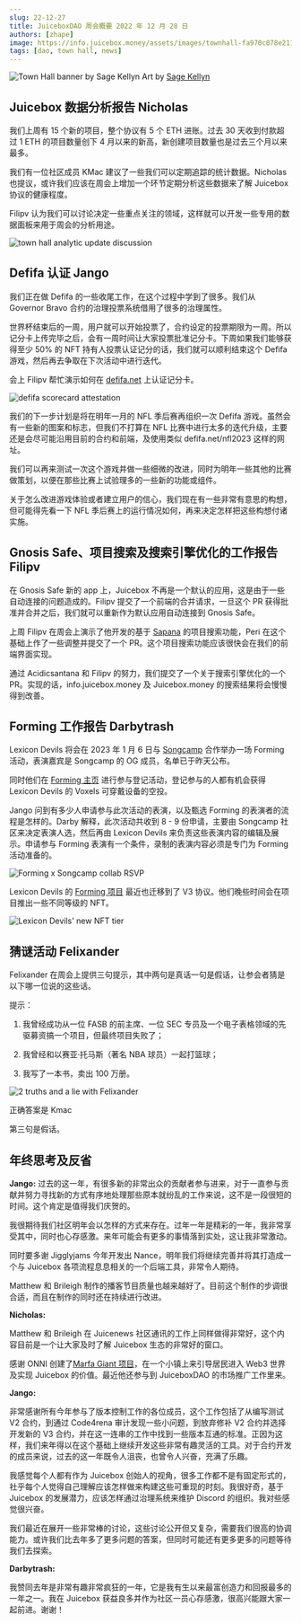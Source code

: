 ```yaml
---
slug: 22-12-27
title: JuiceboxDAO 周会概要 2022 年 12 月 28 日
authors: [zhape]
image: https://info.juicebox.money/assets/images/townhall-fa970c078e21123c4e80993400e638db.webp
tags: [dao, town hall, news]
---
```


![Town Hall banner by Sage Kellyn](townhall.webp) 
Art by [Sage Kellyn](https://twitter.com/SageKellyn)

## Juicebox 数据分析报告 Nicholas

我们上周有 15 个新的项目，整个协议有 5 个 ETH 进账。过去 30 天收到付款超过 1 ETH 的项目数量创下 4 月以来的新高，新创建项目数量也是过去三个月以来最多。

我们有一位社区成员 KMac 建议了一些我们可以定期追踪的统计数据。Nicholas 也提议，或许我们应该在周会上增加一个环节定期分析这些数据来了解 Juicebox 协议的健康程度。

Filipv 认为我们可以讨论决定一些重点关注的领域，这样就可以开发一些专用的数据面板来用于周会的分析用途。

![town hall analytic update discussion](analytics_suggestion.webp)

## Defifa 认证  Jango

我们正在做 Defifa 的一些收尾工作，在这个过程中学到了很多。我们从 Governor Bravo 合约的治理投票系统借用了很多的治理属性。

世界杯结束后的一周，用户就可以开始投票了，合约设定的投票期限为一周。所以记分卡上传完毕之后，会有一周时间让大家投票批准记分卡。下周如果我们能够获得至少 50% 的 NFT 持有人投票认证记分的话，我们就可以顺利结束这个 Defifa 游戏，然后再去争取在下次活动中进行迭代。

会上 Filipv 帮忙演示如何在 [defifa.net](https://defifa.net) 上认证记分卡。

![defifa scorecard attestation](defifa_attestation.webp)

我们的下一步计划是将在明年一月的 NFL 季后赛再组织一次 Defifa 游戏。虽然会有一些新的图案和标志，但我们不打算在 NFL 比赛中进行太多的迭代升级，主要还是会尽可能沿用目前的合约和前端，及使用类似 defifa.net/nfl2023 这样的网址。

我们可以再来测试一次这个游戏并做一些细微的改进，同时为明年一些其他的比赛做策划，以便在那些比赛上试验理多的一些新的功能或组件。

关于怎么改进游戏体验或者建立用户的信心，我们现在有一些非常有意思的构想，但可能得先看一下 NFL 季后赛上的运行情况如何，再来决定怎样把这些构想付诸实施。

## Gnosis Safe、项目搜索及搜索引擎优化的工作报告 Filipv

在 Gnosis Safe 新的 app 上，Juicebox 不再是一个默认的应用，这是由于一些自动连接的问题造成的。Filipv 提交了一个前端的合并请求，一旦这个 PR 获得批准并合并之后，我们就可以重新作为默认应用自动连接到 Gnosis Safe。

上周 Filipv 在周会上演示了他开发的基于 [Sapana](https://sapana.io) 的项目搜索功能，Peri 在这个基础上作了一些调整并提交了一个 PR。这个项目搜索功能应该很快会在我们的前端界面实现。

通过 Acidicsantana 和 Filipv 的努力，我们提交了一个关于搜索引擎优化的一个 PR。实现的话，info.juicebox.money 及 Juicebox.money 的搜索结果将会慢慢得到改善。

## Forming 工作报告 Darbytrash

Lexicon Devils 将会在 2023 年 1 月 6 日与 [Songcamp](https://twitter.com/songcamp_) 合作举办一场 Forming 活动，表演嘉宾是 Songcamp 的 OG 成员，名单已于昨天公布。

同时他们在  [Forming 主页](https://forming.lexicondevils.xyz/) 进行参与登记活动，登记参与的人都有机会获得 Lexicon Devils 的 Voxels 可穿戴设备的空投。

Jango 问到有多少人申请参与此次活动的表演，以及甄选 Forming 的表演者的流程是怎样的。Darby 解释，此次活动共收到 8 - 9 份申请，主要由 Songcamp 社区来决定表演人选，然后再由 Lexicon Devils 来负责这些表演内容的编辑及展示。申请参与 Forming 表演有一个条件，录制的表演内容必须是专门为 Forming 活动准备的。

![Forming x Songcamp collab RSVP](forming_songcamp.webp)

Lexicon Devils 的 [Forming 项目](https://juicebox.money/@forming) 最近也迁移到了 V3 协议。他们晚些时间会在项目推出一些不同等级的 NFT。

![Lexicon Devils' new NFT tier](Lexicon_NFT.webp)

## 猜谜活动 Felixander

Felixander 在周会上提供三句提示，其中两句是真话一句是假话，让参会者猜是以下哪一位说的这些话。

提示：

1. 我曾经成功从一位 FASB 的前主席、一位 SEC 专员及一个电子表格领域的先驱募资搞一个项目，但最终项目失败了；

1. 我曾经和以赛亚·托马斯（著名 NBA 球员）一起打篮球；
2. 我写了一本书，卖出 100 万册。

![2 truths and a lie with Felixander](felixander_contest.webp)

正确答案是 Kmac

第三句是假话。

## 年终思考及反省

**Jango:**
过去的这一年，有很多新的非常出众的贡献者参与进来，对于一直参与贡献并努力寻找新的方式有序地处理那些原本就纷乱的工作来说，这不是一段很短的时间。这个肯定是值得我们庆贺的。

我很期待我们社区明年会以怎样的方式来存在。过年一年是精彩的一年，我非常享受其中，同时也心存感激。来年可能会有更多的事情落到实处，这让我非常激动。

同时要多谢 Jigglyjams 今年开发出 Nance，明年我们将继续完善并将其打造成一个与 Juicebox 各项流程息息相关的一个后端工具，非常令人期待。

Matthew 和 Brileigh 制作的播客节目质量也越来越好了。目前这个制作的步调很合适，而且在制作的同时还在持续进行改进。

**Nicholas:**

Matthew 和 Brileigh 在 Juicenews 社区通讯的工作上同样做得非常好，这个内容目前是一个让大家及时了解 Juicebox 生态的非常好的窗口。

感谢 ONNI 创建了[Marfa Giant 项目](https://juicebox.money/@marfagiant)，在一个小镇上来引导居民进入 Web3 世界及实现 Juicebox 的价值。最近他还参与到 JuiceboxDAO 的市场推广工作里来。

**Jango:**

非常感谢所有今年参与了版本控制工作的各位成员，这个工作包括了从编写测试 V2 合约，到通过 Code4rena 审计发现一些小问题，到放弃修补 V2 合约并选择开发新的 V3 合约，并在这一连串的工作中找到一些版本互通的标准。正因为这样，我们来年得以在这个基础上继续开发这些非常有趣灵活的工具。对于合约开发的成员来说，过去的这一年既令人沮丧，也曾令人兴奋，充满了乐趣。

我感觉每个人都有作为 Juicebox 创始人的视角，很多工作都不是有固定形式的，社乎每个人觉得自己理解应该怎样做来构建这些可重现的时刻。我很好奇，基于 Juicebox 的发展潜力，应该怎样通过治理系统来维护 Discord 的组织。我对些感觉很兴奋。

我们最近在展开一些非常棒的讨论，这些讨论公开但又复杂，需要我们很高的协调能力。或许我们比去年多了更多问题的答案，但同时可能还有更多更多的问题等待我们去探索。

**Darbytrash:**

我赞同去年是非常有趣非常疯狂的一年，它是我有生以来最富创造力和回报最多的一年之一。我在 Juicebox 获益良多并作为社区一员心存感激，很高兴能跟大家一起前进。谢谢！









